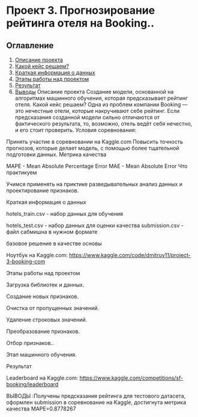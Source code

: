 # Проект 3. Прогнозирование рейтинга отеля на Booking..
## Оглавление
1. [Описание проекта]()
2. [Какой кейс решаем?]()
3. [Краткая информация о данных]()
4. [Этапы работы над проектом]()
5. [Результат]()
6. [Выводы]()
Описание проекта
Создание модели, основанной на алгоритмах машинного обучения, которая предсказывает рейтинг отеля.
Какой кейс решаем?
Одна из проблем компании Booking — это нечестные отели, которые накручивают себе рейтинг. Если предсказания созданной модели сильно отличаются от фактического результата, то, возможно, отель ведёт себя нечестно, и его стоит проверить.
Условия соревнования:

Принять участие в соревновании на Kaggle.com
Повысить точность прогнозов, которые делает модель, с помощью более тщательной подготовки данных.
Метрика качества

MAPE - Mean Absolute Percentage Error
MAE - Mean Absolute Error
Что практикуем

Учимся применять на приктике разведывательных анализ данных и проектирование признаков.

Краткая информация о данных

hotels_train.csv - набор данных для обучения

hotels_test.csv - набор данных для оценки качества
submission.csv - файл сабмишна в нужном формате

базовое решение в качестве основы

Ноутбук на Kaggle.com: https://www.kaggle.com/code/dmitruy11/project-3-booking-com

Этапы работы над проектом

Загрузка библиотек и данных.

Создание новых признаков.

Очистка от пропущенных значений.

Удаление строковых значений.

Преобразование признаков.

Отбор признаков..

Этап машинного обучения.

Результат

Leaderboard на Kaggle.com: https://www.kaggle.com/competitions/sf-booking/leaderboard

ВЫВОДЫ :Получены предсказания рейтинга для тестового датасета, оформлен submission в соревнование на Kaggle, достигнута метрика качества MAPE=0.8778267

